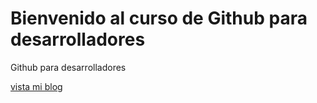 # Bienvenido al curso de Github para desarrolladores

Github para desarrolladores

[vista mi blog](www.google.com.gt)


